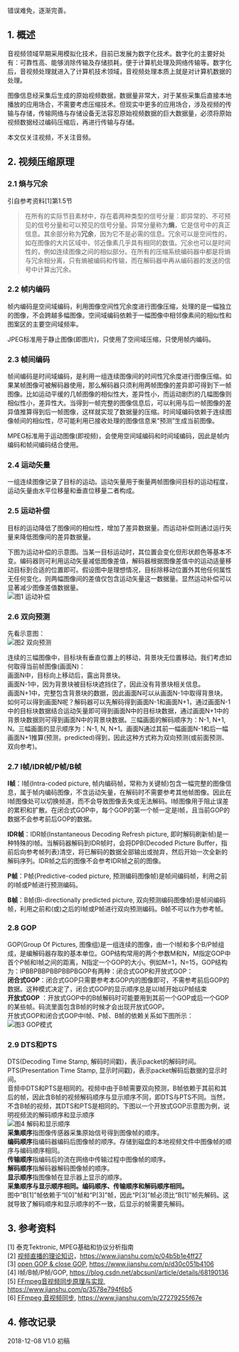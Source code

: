 错误难免，逐渐完善。  

## 1. 概述  
音视频领域早期采用模拟化技术，目前已发展为数字化技术。数字化的主要好处有：可靠性高、能够消除传输及存储损耗，便于计算机处理及网络传输等。数字化后，音视频处理就进入了计算机技术领域，音视频处理本质上就是对计算机数据的处理。  

图像信息经采集后生成的原始视频数据，数据量非常大，对于某些采集后直接本地播放的应用场合，不需要考虑压缩技术。但现实中更多的应用场合，涉及视频的传输与存储，传输网络与存储设备无法容忍原始视频数据的巨大数据量，必须将原始视频数据经过编码压缩后，再进行传输与存储。  

本文仅关注视频，不关注音频。  

## 2. 视频压缩原理  
### 2.1 熵与冗余  
引自参考资料[1]第1.5节  
>在所有的实际节目素材中，存在着两种类型的信号分量：即异常的、不可预见的信号分量和可以预见的信号分量。异常分量称为**熵**，它是信号中的真正信息。其余部分称为**冗余**，因为它不是必需的信息。冗余可以是空间性的，如在图像的大片区域中，邻近像素几乎具有相同的数值。冗余也可以是时间性的，例如连续图像之间的相似部分。在所有的压缩系统编码器中都是将熵与冗余相分离，只有熵被编码和传输，而在解码器中再从编码器的发送的信号中计算出冗余。  

### 2.2 帧内编码  
帧内编码是空间域编码，利用图像空间性冗余度进行图像压缩，处理的是一幅独立的图像，不会跨越多幅图像。空间域编码依赖于一幅图像中相邻像素间的相似性和图案区的主要空间域频率。  

JPEG标准用于静止图像(即图片)，只使用了空间域压缩，只使用帧内编码。  

### 2.3 帧间编码  
帧间编码是时间域编码，是利用一组连续图像间的时间性冗余度进行图像压缩。如果某帧图像可被解码器使用，那么解码器只须利用两帧图像的差异即可得到下一帧图像。比如运动平缓的几帧图像的相似性大，差异性小，而运动剧烈的几幅图像则相似性小，差异性大。当得到一帧完整的图像信息后，可以利用与后一帧图像的差异值推算得到后一帧图像，这样就实现了数据量的压缩。时间域编码依赖于连续图像帧间的相似性，尽可能利用已接收处理的图像信息来“预测”生成当前图像。  

MPEG标准用于运动图像(即视频)，会使用空间域编码和时间域编码，因此是帧内编码和帧间编码结合使用。  

### 2.4 运动矢量  
一组连续图像记录了目标的运动。运动矢量用于衡量两帧图像间目标的运动程度，运动矢量由水平位移量和垂直位移量二者构成。  

### 2.5 运动补偿  
目标的运动降低了图像间的相似性，增加了差异数据量。而运动补偿则通过运行矢量来降低图像间的差异数据量。  

下图为运动补偿的示意图。当某一目标运动时，其位置会变化但形状颜色等基本不变。编码器则可利用运动矢量减低图像差值，解码器根据图像差值中的运动适量移动目标到合适的位置即可。假设图中是理想情况，目标除移动位置外其他任何属性无任何变化，则两幅图像间的差值仅包含运动矢量这一数据量。显然运动补偿可以显著减少图像差值数据量。  
![图1 运动补偿](https://leichn.github.io/img/avideo_basics/motion_compensation.jpg "视频编码基础-运动补偿")  

### 2.6 双向预测  
先看示意图：  
![图2 双向预测](https://leichn.github.io/img/avideo_basics/bi-directionally_predicted.jpg "视频编码基础-双向预测")  

连续的三幅图像中，目标块有垂直位置上的移动，背景块无位置移动。我们考虑如何取得当前帧图像(画面N)：  
画面N中，目标向上移动后，露出背景块。  
画面N-1中，因为背景块被目标块遮挡住了，因此没有背景块相关信息。  
画面N+1中，完整包含背景块的数据，因此画面N可以从画面N-1中取得背景块。  
如何可以得到画面N呢？解码器可以先解码得到画面N-1和画面N+1，通过画面N-1中的目标块数据结合运动矢量即可得到画面N中的目标块数据，通过画面N+1中的背景块数据则可得到画面N中的背景块数据。三幅画面的解码顺序为：N-1, N+1, N。三幅画面的显示顺序为：N-1, N, N+1。画面N通过其前一幅画面N-1和后一幅画面N+1推算(预测，predicted)得到，因此这种方式称为双向预测(或前面预测、双向参考)。  

### 2.7 I帧/IDR帧/P帧/B帧
**I帧**：I帧(Intra-coded picture, 帧内编码帧，常称为关键帧)包含一幅完整的图像信息，属于帧内编码图像，不含运动矢量，在解码时不需要参考其他帧图像。因此在I帧图像处可以切换频道，而不会导致图像丢失或无法解码。I帧图像用于阻止误差的累积和扩散。在闭合式GOP中，每个GOP的第一个帧一定是I帧，且当前GOP的数据不会参考前后GOP的数据。  

**IDR帧**：IDR帧(Instantaneous Decoding Refresh picture, 即时解码刷新帧)是一种特殊的I帧。当解码器解码到IDR帧时，会将DPB(Decoded Picture Buffer，指前后向参考帧列表)清空，将已解码的数据全部输出或抛弃，然后开始一次全新的解码序列。IDR帧之后的图像不会参考IDR帧之前的图像。  

**P帧**：P帧(Predictive-coded picture, 预测编码图像帧)是帧间编码帧，利用之前的I帧或P帧进行预测编码。  

**B帧**：B帧(Bi-directionally predicted picture, 双向预测编码图像帧)是帧间编码帧，利用之前和(或)之后的I帧或P帧进行双向预测编码。B帧不可以作为参考帧。  

### 2.8 GOP  
GOP(Group Of Pictures, 图像组)是一组连续的图像，由一个I帧和多个B/P帧组成，是编解码器存取的基本单位。GOP结构常用的两个参数M和N，M指定GOP中首个P帧和I帧之间的距离，N指定一个GOP的大小。例如M=1，N=15，GOP结构为：IPBBPBBPBBPBBPBGOP有两种：闭合式GOP和开放式GOP：  
**闭合式GOP**：闭合式GOP只需要参考本GOP内的图像即可，不需参考前后GOP的数据。这种模式决定了，闭合式GOP的显示顺序总是以I帧开始以P帧结束  
**开放式GOP** ：开放式GOP中的B帧解码时可能要用到其前一个GOP或后一个GOP的某些帧。码流里面包含B帧的时候才会出现开放式GOP。  
开放式GOP和闭合式GOP中I帧、P帧、B帧的依赖关系如下图所示：  
![图3 GOP模式](https://leichn.github.io/img/avideo_basics/gop_mode.jpg "视频编码基础-GOP模式")  

### 2.9 DTS和PTS  

DTS(Decoding Time Stamp, 解码时间戳)，表示packet的解码时间。  
PTS(Presentation Time Stamp, 显示时间戳)，表示packet解码后数据的显示时间。  
音频中DTS和PTS是相同的。视频中由于B帧需要双向预测，B帧依赖于其前和其后的帧，因此含B帧的视频解码顺序与显示顺序不同，即DTS与PTS不同。当然，不含B帧的视频，其DTS和PTS是相同的。下图以一个开放式GOP示意图为例，说明视频流的解码顺序和显示顺序  
![图4 解码和显示顺序](https://leichn.github.io/img/avideo_basics/decode_order.jpg "视频编码基础-解码和显示顺序")  
**采集顺序**指图像传感器采集原始信号得到图像帧的顺序。  
**编码顺序**指编码器编码后图像帧的顺序。存储到磁盘的本地视频文件中图像帧的顺序与编码顺序相同。  
**传输顺序**指编码后的流在网络中传输过程中图像帧的顺序。  
**解码顺序**指解码器解码图像帧的顺序。  
**显示顺序**指图像帧在显示器上显示的顺序。  
**采集顺序与显示顺序相同。编码顺序、传输顺序和解码顺序相同。**  
图中“B[1]”帧依赖于“I[0]”帧和“P[3]”帧，因此“P[3]”帧必须比“B[1]”帧先解码。这就导致了解码顺序和显示顺序的不一致，后显示的帧需要先解码。  

## 3. 参考资料  
[1] 泰克Tektronic, MPEG基础和协议分析指南  
[2] [视频直播的理论知识](https://www.jianshu.com/p/04b5b1e4ff27)，<https://www.jianshu.com/p/04b5b1e4ff27>  
[3] [open GOP & close GOP](https://www.jianshu.com/p/d30c051b4106), <https://www.jianshu.com/p/d30c051b4106>  
[4] I帧/B帧/P帧/GOP, <https://blog.csdn.net/abcsunl/article/details/68190136>  
[5] [FFmpeg音视频同步原理与实现](https://www.jianshu.com/p/3578e794f6b5), <https://www.jianshu.com/p/3578e794f6b5>  
[6] [FFmpeg 音视频同步](https://www.jianshu.com/p/27279255f67e), <https://www.jianshu.com/p/27279255f67e>  

## 4. 修改记录  
2018-12-08  V1.0  初稿  